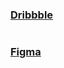 #

### [Dribbble](https://dribbble.com/shots/20849370-StartPage-Desktop)

#

### [Figma](https://www.figma.com/file/CuQbvxrgQeTE3fnYYde2gl/StartPage?type=design&node-id=0%3A1&t=kjmbcbsqf3Vt36Fo-1)

#
